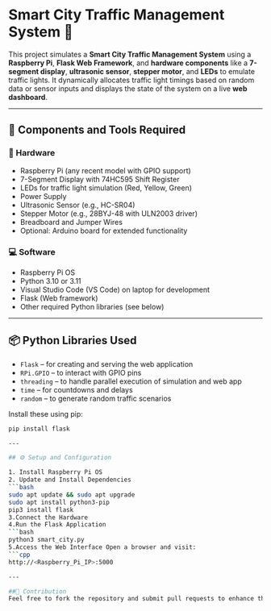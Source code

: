 # Smart City Traffic Management System 🚦

This project simulates a **Smart City Traffic Management System** using a **Raspberry Pi**, **Flask Web Framework**, and **hardware components** like a **7-segment display**, **ultrasonic sensor**, **stepper motor**, and **LEDs** to emulate traffic lights. It dynamically allocates traffic light timings based on random data or sensor inputs and displays the state of the system on a live **web dashboard**.

---

## 🧰 Components and Tools Required

### 🔧 Hardware
- Raspberry Pi (any recent model with GPIO support)
- 7-Segment Display with 74HC595 Shift Register
- LEDs for traffic light simulation (Red, Yellow, Green)
- Power Supply
- Ultrasonic Sensor (e.g., HC-SR04)
- Stepper Motor (e.g., 28BYJ-48 with ULN2003 driver)
- Breadboard and Jumper Wires
- Optional: Arduino board for extended functionality

### 💻 Software
- Raspberry Pi OS
- Python 3.10 or 3.11
- Visual Studio Code (VS Code) on laptop for development
- Flask (Web framework)
- Other required Python libraries (see below)

---

## 📦 Python Libraries Used

- `Flask` – for creating and serving the web application
- `RPi.GPIO` – to interact with GPIO pins
- `threading` – to handle parallel execution of simulation and web app
- `time` – for countdowns and delays
- `random` – to generate random traffic scenarios

Install these using pip:
```bash
pip install flask

---

## ⚙️ Setup and Configuration

1. Install Raspberry Pi OS
2. Update and Install Dependencies
```bash
sudo apt update && sudo apt upgrade
sudo apt install python3-pip
pip3 install flask
3.Connect the Hardware
4.Run the Flask Application
```bash
python3 smart_city.py
5.Access the Web Interface Open a browser and visit:
```cpp
http://<Raspberry_Pi_IP>:5000

---

##🤝 Contribution
Feel free to fork the repository and submit pull requests to enhance the simulation – such as integrating real-time traffic APIs, data analytics, or AI-based optimization!
